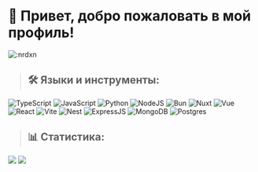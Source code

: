 # 🍪 Привет, добро пожаловать в мой профиль!

![:nrdxn](https://count.getloli.com/get/@:nrdxn)

> ## 🛠️ Языки и инструменты:
![TypeScript](https://shields.io/badge/-TypeScript-090909?style=for-the-badge&logo=typescript)
![JavaScript](https://shields.io/badge/-JavaScript-090909?style=for-the-badge&logo=javascript)
![Python](https://shields.io/badge/-Python-090909?style=for-the-badge&logo=python)
![NodeJS](https://shields.io/badge/-Node.js-090909?style=for-the-badge&logo=node.js)
![Bun](https://shields.io/badge/-Bun-090909?style=for-the-badge&logo=bun)
![Nuxt](https://shields.io/badge/-Nuxt-090909?style=for-the-badge&logo=Nuxt)
![Vue](https://camo.githubusercontent.com/fe765329e41288211fd5f8e07583772e2541c999572d89a40d3d3dafb6f4d6aa/68747470733a2f2f736869656c64732e696f2f62616467652f2d5675652d3039303930393f7374796c653d666f722d7468652d6261646765266c6f676f3d7675652e6a73)
![React](https://shields.io/badge/-React-090909?style=for-the-badge&logo=React)
![Vite](https://camo.githubusercontent.com/c6bab90ae8f14b07866e2ffd8a2b24a11f750d27b3329c4c1a2955a22b110265/68747470733a2f2f736869656c64732e696f2f62616467652f2d566974652d3039303930393f7374796c653d666f722d7468652d6261646765266c6f676f3d76697465)
![Nest](https://shields.io/badge/-Nest-090909?style=for-the-badge&logo=nestjs&logoColor=df274f)
![ExpressJS](https://shields.io/badge/-Express.js-090909?style=for-the-badge&logo=express)
![MongoDB](https://shields.io/badge/-Mongo.db-090909?style=for-the-badge&logo=mongodb)
![Postgres](https://shields.io/badge/postgres-090909?style=for-the-badge&logo=postgresql&logoColor=white)

> ## 📊 Статистика:
![](https://nirzak-streak-stats.vercel.app/?user=nrdxn&theme=dark&hide_border=false)
![](https://github-readme-stats.vercel.app/api/top-langs/?username=nrdxn&theme=dark&hide_border=false&include_all_commits=false&count_private=true&layout=compact)
